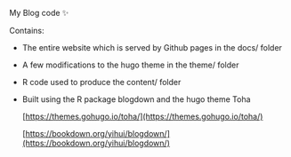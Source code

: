 My Blog code :sparkles:

Contains:
* The entire website which is served by Github pages in the docs/ folder
* A few modifications to the hugo theme in the theme/ folder
* R code used to produce the content/ folder
* Built using the R package blogdown and the hugo theme Toha
  
  [https://themes.gohugo.io/toha/](https://themes.gohugo.io/toha/)
  
  [https://bookdown.org/yihui/blogdown/](https://bookdown.org/yihui/blogdown/)
